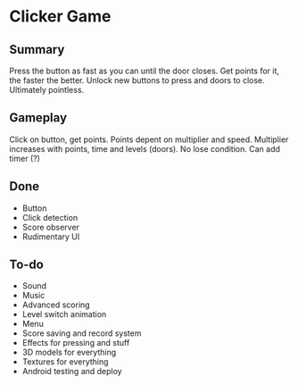 # Clicker Game
## Summary
Press the button as fast as you can until the door closes. Get points for it, the faster the better. Unlock new buttons to press and doors to close. Ultimately pointless.
## Gameplay
Click on button, get points.
Points depent on multiplier and speed.
Multiplier increases with points, time and levels (doors).
No lose condition. Can add timer (?)
## Done
* Button
* Click detection
* Score observer
* Rudimentary UI
## To-do
* Sound
* Music
* Advanced scoring
* Level switch animation
* Menu
* Score saving and record system
* Effects for pressing and stuff
* 3D models for everything
* Textures for everything
* Android testing and deploy 
